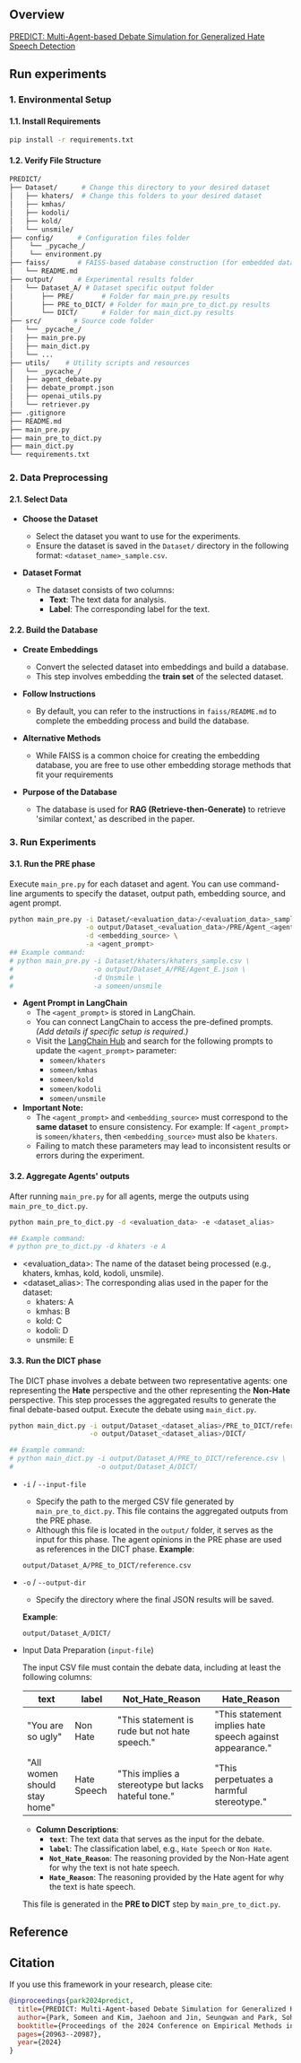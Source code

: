 ## Overview
[PREDICT: Multi-Agent-based Debate Simulation for Generalized Hate Speech Detection](https://aclanthology.org/2024.emnlp-main.1166/)

## Run experiments
### 1. Environmental Setup
#### 1.1. Install Requirements
```bash
pip install -r requirements.txt
```
#### 1.2. Verify File Structure
```bash
PREDICT/
├── Dataset/      # Change this directory to your desired dataset
│   ├── khaters/  # Change this folders to your desired dataset
│   ├── kmhas/
│   ├── kodoli/
│   ├── kold/
│   └── unsmile/
├── config/      # Configuration files folder
│    └── _pycache_/
│    └── environment.py
├── faiss/       # FAISS-based database construction (for embedded database construction)
│   └── README.md
├── output/      # Experimental results folder
│   └── Dataset_A/ # Dataset specific output folder
│       ├── PRE/       # Folder for main_pre.py results
│       ├── PRE_to_DICT/ # Folder for main_pre_to_dict.py results
│       └── DICT/      # Folder for main_dict.py results
├── src/        # Source code folder
│   └── _pycache_/
│   ├── main_pre.py
│   ├── main_dict.py
│   └── ...
├── utils/    # Utility scripts and resources
│   └── _pycache_/
│   ├── agent_debate.py
│   ├── debate_prompt.json
│   ├── openai_utils.py
│   └── retriever.py
├── .gitignore
├── README.md
├── main_pre.py
├── main_pre_to_dict.py
├── main_dict.py
└── requirements.txt
```
### 2. Data Preprocessing
#### 2.1. Select Data
- **Choose the Dataset**  
   - Select the dataset you want to use for the experiments.
   - Ensure the dataset is saved in the `Dataset/` directory in the following format: `<dataset_name>_sample.csv`.

- **Dataset Format**  
   - The dataset consists of two columns:
     - **Text**: The text data for analysis.
     - **Label**: The corresponding label for the text.

#### 2.2. Build the Database
- **Create Embeddings**  
   - Convert the selected dataset into embeddings and build a database.
   - This step involves embedding the **train set** of the selected dataset.

- **Follow Instructions**  
   - By default, you can refer to the instructions in `faiss/README.md` to complete the embedding process and build the database.

- **Alternative Methods**  
   - While FAISS is a common choice for creating the embedding database, you are free to use other embedding storage methods that fit your requirements

- **Purpose of the Database**  
   - The database is used for **RAG (Retrieve-then-Generate)** to retrieve 'similar context,' as described in the paper.

### 3. Run Experiments
#### 3.1. Run the PRE phase
Execute `main_pre.py` for each dataset and agent. You can use command-line arguments to specify the dataset, output path, embedding source, and agent prompt.
```bash
python main_pre.py -i Dataset/<evaluation_data>/<evaluation_data>_sample.csv \
                   -o output/Dataset_<evaluation_data>/PRE/Agent_<agent_name>.json \
                   -d <embedding_source> \
                   -a <agent_prompt>
## Example command:
# python main_pre.py -i Dataset/khaters/khaters_sample.csv \
#                    -o output/Dataset_A/PRE/Agent_E.json \
#                    -d Unsmile \
#                    -a someen/unsmile
```
- **Agent Prompt in LangChain**
   - The `<agent_prompt>` is stored in LangChain.
   - You can connect LangChain to access the pre-defined prompts. *(Add details if specific setup is required.)*
   - Visit the [LangChain Hub](https://smith.langchain.com/hub?organizationId=f1542bb4-2843-5b16-80f0-dd1d85524b88) and search for the following prompts to update the `<agent_prompt>` parameter:   
     - `someen/khaters`
     - `someen/kmhas`
     - `someen/kold`
     - `someen/kodoli`
     - `someen/unsmile`
- **Important Note:**
   - The `<agent_prompt>` and `<embedding_source>` must correspond to the **same dataset** to ensure consistency. For example: If `<agent_prompt>` is `someen/khaters`, then `<embedding_source>` must also be `khaters`.
   - Failing to match these parameters may lead to inconsistent results or errors during the experiment.


#### 3.2. Aggregate Agents' outputs
After running `main_pre.py` for all agents, merge the outputs using `main_pre_to_dict.py`.
```bash
python main_pre_to_dict.py -d <evaluation_data> -e <dataset_alias>

## Example command:
# python pre_to_dict.py -d khaters -e A
```
- <evaluation_data>: The name of the dataset being processed (e.g., khaters, kmhas, kold, kodoli, unsmile).
- <dataset_alias>: The corresponding alias used in the paper for the dataset:
  - khaters: A
  - kmhas: B
  - kold: C
  - kodoli: D
  - unsmile: E

#### 3.3. Run the DICT phase
The DICT phase involves a debate between two representative agents: one representing the **Hate** perspective and the other representing the **Non-Hate** perspective. This step processes the aggregated results to generate the final debate-based output. Execute the debate using `main_dict.py`.
```bash
python main_dict.py -i output/Dataset_<dataset_alias>/PRE_to_DICT/reference.csv \
                    -o output/Dataset_<dataset_alias>/DICT/

## Example command:
# python main_dict.py -i output/Dataset_A/PRE_to_DICT/reference.csv \
#                     -o output/Dataset_A/DICT/
```
- `-i` / `--input-file`
   - Specify the path to the merged CSV file generated by `main_pre_to_dict.py`. This file contains the aggregated outputs from the PRE phase.
   - Although this file is located in the `output/` folder, it serves as the input for this phase. The agent opinions in the PRE phase are used as references in the DICT phase.
   **Example**:  
   ```plaintext
   output/Dataset_A/PRE_to_DICT/reference.csv
   ```

- `-o` / `--output-dir`
   - Specify the directory where the final JSON results will be saved.
   
   **Example**:  
   ```plaintext
   output/Dataset_A/DICT/
   ```
- Input Data Preparation (`input-file`)

   The input CSV file must contain the debate data, including at least the following columns:
   
   | **text**                   | **label**    | **Not_Hate_Reason**                              | **Hate_Reason**                              |
   |----------------------------|--------------|--------------------------------------------------|----------------------------------------------|
   | "You are so ugly"          | Non Hate     | "This statement is rude but not hate speech."    | "This statement implies hate speech against appearance." |
   | "All women should stay home" | Hate Speech | "This implies a stereotype but lacks hateful tone." | "This perpetuates a harmful stereotype." |
   
   - **Column Descriptions**:
     - **`text`**: The text data that serves as the input for the debate.
     - **`label`**: The classification label, e.g., `Hate Speech` or `Non Hate`.
     - **`Not_Hate_Reason`**: The reasoning provided by the Non-Hate agent for why the text is not hate speech.
     - **`Hate_Reason`**: The reasoning provided by the Hate agent for why the text is hate speech.
   
   This file is generated in the **PRE to DICT** step by `main_pre_to_dict.py`.


## Reference
## Citation
If you use this framework in your research, please cite:
```bibtex
@inproceedings{park2024predict,
  title={PREDICT: Multi-Agent-based Debate Simulation for Generalized Hate Speech Detection},
  author={Park, Someen and Kim, Jaehoon and Jin, Seungwan and Park, Sohyun and Han, Kyungsik},
  booktitle={Proceedings of the 2024 Conference on Empirical Methods in Natural Language Processing},
  pages={20963--20987},
  year={2024}
}
```
